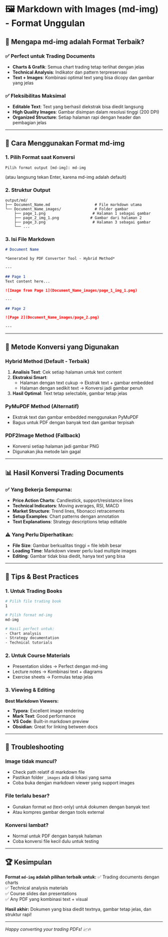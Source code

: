 # 🖼️ Markdown with Images (md-img) - Format Unggulan

## 🎯 Mengapa md-img adalah Format Terbaik?

### ✅ Perfect untuk Trading Documents
- **Charts & Grafik**: Semua chart trading tetap terlihat dengan jelas
- **Technical Analysis**: Indikator dan pattern terpreservasi
- **Text + Images**: Kombinasi optimal text yang bisa dicopy dan gambar yang jelas

### ✅ Fleksibilitas Maksimal
- **Editable Text**: Text yang berhasil diekstrak bisa diedit langsung
- **High Quality Images**: Gambar disimpan dalam resolusi tinggi (200 DPI)
- **Organized Structure**: Setiap halaman rapi dengan header dan pembagian jelas

---

## 🚀 Cara Menggunakan Format md-img

### 1. Pilih Format saat Konversi
```
Pilih format output [md-img]: md-img
```
(atau langsung tekan Enter, karena md-img adalah default)

### 2. Struktur Output
```
output/md/
├── Document_Name.md                    # File markdown utama
└── Document_Name_images/               # Folder gambar
    ├── page_1.png                     # Halaman 1 sebagai gambar
    ├── page_2_img_1.png              # Gambar dari halaman 2
    ├── page_3.png                     # Halaman 3 sebagai gambar
    └── ...
```

### 3. Isi File Markdown
```markdown
# Document Name

*Generated by PDF Converter Tool - Hybrid Method*

---

## Page 1
Text content here...

![Image from Page 1](Document_Name_images/page_1_img_1.png)

---

## Page 2

![Page 2](Document_Name_images/page_2.png)

---
```

---

## 🔧 Metode Konversi yang Digunakan

### Hybrid Method (Default - Terbaik)
1. **Analisis Text**: Cek setiap halaman untuk text content
2. **Ekstraksi Smart**: 
   - Halaman dengan text cukup → Ekstrak text + gambar embedded
   - Halaman dengan sedikit text → Konversi jadi gambar penuh
3. **Hasil Optimal**: Text tetap selectable, gambar tetap jelas

### PyMuPDF Method (Alternatif)
- Ekstrak text dan gambar embedded menggunakan PyMuPDF
- Bagus untuk PDF dengan banyak text dan gambar terpisah

### PDF2Image Method (Fallback)
- Konversi setiap halaman jadi gambar PNG
- Digunakan jika metode lain gagal

---

## 📊 Hasil Konversi Trading Documents

### ✅ Yang Bekerja Sempurna:
- **Price Action Charts**: Candlestick, support/resistance lines
- **Technical Indicators**: Moving averages, RSI, MACD
- **Market Structure**: Trend lines, fibonacci retracements  
- **Setup Examples**: Chart patterns dengan annotation
- **Text Explanations**: Strategy descriptions tetap editable

### ⚠️ Yang Perlu Diperhatikan:
- **File Size**: Gambar berkualitas tinggi = file lebih besar
- **Loading Time**: Markdown viewer perlu load multiple images
- **Editing**: Gambar tidak bisa diedit, hanya text yang bisa

---

## 🎯 Tips & Best Practices

### 1. Untuk Trading Books
```bash
# Pilih file trading book
1

# Pilih format md-img  
md-img

# Hasil perfect untuk:
- Chart analysis
- Strategy documentation  
- Technical tutorials
```

### 2. Untuk Course Materials
- Presentation slides → Perfect dengan md-img
- Lecture notes → Kombinasi text + diagrams
- Exercise sheets → Formulas tetap jelas

### 3. Viewing & Editing
**Best Markdown Viewers:**
- **Typora**: Excellent image rendering
- **Mark Text**: Good performance  
- **VS Code**: Built-in markdown preview
- **Obsidian**: Great for linking between docs

---

## 🔧 Troubleshooting

### Image tidak muncul?
- Check path relatif di markdown file
- Pastikan folder `_images` ada di lokasi yang sama
- Coba buka dengan markdown viewer yang support images

### File terlalu besar?
- Gunakan format `md` (text-only) untuk dokumen dengan banyak text
- Atau kompres gambar dengan tools external

### Konversi lambat?
- Normal untuk PDF dengan banyak halaman
- Coba konversi file kecil dulu untuk testing

---

## 🏆 Kesimpulan

**Format `md-img` adalah pilihan terbaik untuk:**
✅ Trading documents dengan charts  
✅ Technical analysis materials  
✅ Course slides dan presentations  
✅ Any PDF yang kombinasi text + visual  

**Hasil akhir:** Dokumen yang bisa diedit textnya, gambar tetap jelas, dan struktur rapi!

---

*Happy converting your trading PDFs! 📈🔥*
